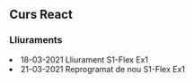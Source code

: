 <!DOCTYPE html>
<html>

<head>
  <h2>Curs React</h2>
</head>

<body>
<h3>Lliuraments</h3>
</body>
<ul></ul>
<li>18-03-2021  Lliurament S1-Flex Ex1</li>
<li>21-03-2021  Reprogramat de nou S1-Flex Ex1</li>
</html>